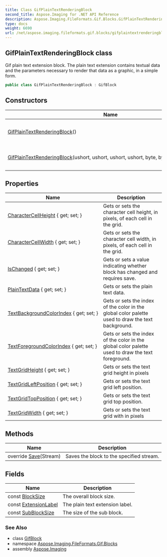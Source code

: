 ```yaml
---
title: Class GifPlainTextRenderingBlock
second_title: Aspose.Imaging for .NET API Reference
description: Aspose.Imaging.FileFormats.Gif.Blocks.GifPlainTextRenderingBlock class. Gif plain text extension block. The plain text extension contains textual data and the parameters necessary to render that data as a graphic in a simple form
type: docs
weight: 6690
url: /net/aspose.imaging.fileformats.gif.blocks/gifplaintextrenderingblock/
---
```

## GifPlainTextRenderingBlock class

Gif plain text extension block. The plain text extension contains textual data and the parameters necessary to render that data as a graphic, in a simple form.

```csharp
public class GifPlainTextRenderingBlock : GifBlock
```

## Constructors

| Name | Description |
| --- | --- |
| [GifPlainTextRenderingBlock](gifplaintextrenderingblock/#constructor)() | Initializes a new instance of the `GifPlainTextRenderingBlock` class. |
| [GifPlainTextRenderingBlock](gifplaintextrenderingblock/#constructor_1)(ushort, ushort, ushort, ushort, byte, byte, byte, byte, byte[]) | Initializes a new instance of the `GifPlainTextRenderingBlock` class. |

## Properties

| Name | Description |
| --- | --- |
| [CharacterCellHeight](../../aspose.imaging.fileformats.gif.blocks/gifplaintextrenderingblock/charactercellheight/) { get; set; } | Gets or sets the character cell height, in pixels, of each cell in the grid. |
| [CharacterCellWidth](../../aspose.imaging.fileformats.gif.blocks/gifplaintextrenderingblock/charactercellwidth/) { get; set; } | Gets or sets the character cell width, in pixels, of each cell in the grid. |
| [IsChanged](../../aspose.imaging.fileformats.gif/gifblock/ischanged/) { get; set; } | Gets or sets a value indicating whether block has changed and requires save. |
| [PlainTextData](../../aspose.imaging.fileformats.gif.blocks/gifplaintextrenderingblock/plaintextdata/) { get; set; } | Gets or sets the plain text data. |
| [TextBackgroundColorIndex](../../aspose.imaging.fileformats.gif.blocks/gifplaintextrenderingblock/textbackgroundcolorindex/) { get; set; } | Gets or sets the index of the color in the global color palette used to draw the text background. |
| [TextForegroundColorIndex](../../aspose.imaging.fileformats.gif.blocks/gifplaintextrenderingblock/textforegroundcolorindex/) { get; set; } | Gets or sets the index of the color in the global color palette used to draw the text foreground. |
| [TextGridHeight](../../aspose.imaging.fileformats.gif.blocks/gifplaintextrenderingblock/textgridheight/) { get; set; } | Gets or sets the text grid height in pixels |
| [TextGridLeftPosition](../../aspose.imaging.fileformats.gif.blocks/gifplaintextrenderingblock/textgridleftposition/) { get; set; } | Gets or sets the text grid left position. |
| [TextGridTopPosition](../../aspose.imaging.fileformats.gif.blocks/gifplaintextrenderingblock/textgridtopposition/) { get; set; } | Gets or sets the text grid top position. |
| [TextGridWidth](../../aspose.imaging.fileformats.gif.blocks/gifplaintextrenderingblock/textgridwidth/) { get; set; } | Gets or sets the text grid with in pixels |

## Methods

| Name | Description |
| --- | --- |
| override [Save](../../aspose.imaging.fileformats.gif.blocks/gifplaintextrenderingblock/save/)(Stream) | Saves the block to the specified stream. |

## Fields

| Name | Description |
| --- | --- |
| const [BlockSize](../../aspose.imaging.fileformats.gif.blocks/gifplaintextrenderingblock/blocksize/) | The overall block size. |
| const [ExtensionLabel](../../aspose.imaging.fileformats.gif.blocks/gifplaintextrenderingblock/extensionlabel/) | The plain text extension label. |
| const [SubBlockSize](../../aspose.imaging.fileformats.gif.blocks/gifplaintextrenderingblock/subblocksize/) | The size of the sub block. |

### See Also

* class [GifBlock](../../aspose.imaging.fileformats.gif/gifblock/)
* namespace [Aspose.Imaging.FileFormats.Gif.Blocks](../../aspose.imaging.fileformats.gif.blocks/)
* assembly [Aspose.Imaging](../../)


